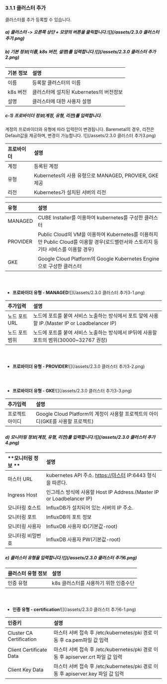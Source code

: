 ### 3.1.1 클러스터 추가

클러스터를 추가 등록할 수 있습니다.

##### a\)    클러스터 -&gt; 오른쪽 상단 + 모양의 버튼을 클릭합니다.![](/assets/2.3.0 클러스터 추가.png)

##### b\)  기본 정보\(이름, k8s 버전, 설명\)를 입력합니다.![](/assets/2.3.0 클러스터 추가2.png)

| **기본 정보** | 설명 |
| :--- | :--- |
| 이름 | 등록할 클러스터의 이름 |
| k8s 버전 | 클러스터에 설치된 Kubernetes의 버전정보 |
| 설명 | 클러스터에 대한 사용자 설명 |

##### c-1\) 프로바이더 정보\(계정, 유형, 리전\)를 입력합니다.

계정의 프로바이더와 유형에 따라 입력란이 변경됩니다. Baremetal의 경우, 리전은 Default값을 제공하며, 변경이 가능합니다. ![](/assets/2.3.0 클러스터 추가3.png)

| **프로바이더** | **설명** |
| :--- | :--- |
| 계정 | 등록된 계정 |
| 유형 | Kubernetes의 사용 유형으로 MANAGED, PROVIER, GKE 제공 |
| 리전 | Kubernetes가 설치된 서버의 리전 |

| **유형** | **설명** |
| :--- | :--- |
| MANAGED | CUBE Installer를 이용하여 kubernetes를 구성한 클러스터 |
| PROVIDER | Public Cloud의 VM을 이용하여 Kubernetes를 이용하지만 Public Cloud를 이용할 경우\(로드밸런서와 스토리지 등 기타 서비스를 이용할 경우\) |
| GKE | Google Cloud Platform의 Google Kubernetes Engine으로 구성한 클러스터 |

#### ㅤ

* **프로바이더 유형 - MANAGED**![](/assets/2.3.0 클러스터 추가3-1.png)

| **추가입력** | **설명** |
| :--- | :--- |
| 노드 포트 URL | 노드에 포트를 붙여 서비스 노출하는 방식에서 포트 앞에 사용할  IP.\(Master IP or Loadbelancer IP\) |
| 노드 포트 범위 | 노드에 포트를 붙여 서비스 노출하는 방식에서 IP뒤에 사용할 포트의 범위\(30000~32767 권장\) |

#### ㅤ

* **프로바이더 유형 - PROVIDER**![](/assets/2.3.0 클러스터 추가3-2.png)ㅤ

#### ㅤ

* **프로바이더 유형 - GKE**![](/assets/2.3.0 클러스터 추가3-3.png)

| **추가입력** | **설명** |
| :--- | :--- |
| 프로젝트 아이디 | Google Cloud Platform의 계정이 사용할 프로젝트의 아이디\(GKE를 사용할 프로젝트\) |

##### 

##### d\) 모니터링 정보\(계정, 유형, 리전\)를 입력합니다.![](/assets/2.3.0 클러스터 추가4.png)

| **모니터링 정보 ** | **설명** |
| :--- | :--- |
| 마스터 URL | kubernetes API 주소. [https://마스터](https://마스터) IP:6443 형식을 따른다. |
| Ingress Host | 인그레스 방식에 사용할 Host IP Address.\(Master IP or Loadbelancer IP\) |
| 모니터링 호스트 | InfluxDB가 설치되어 있는 서버의 IP 주소. |
| 모니터링 포트 | InfluxDB의 포트 정보 |
| 모니터링 사용자 | InfluxDB 사용자 ID\(기본값-root\) |
| 모니터링 비밀번호 | InfluxDB 사용자 PW\(기본값-root\) |

##### e\) 클러스터 유형을 입력합니다.![](/assets/2.3.0 클러스터 추가6.png)

| **클러스터 유형 정보** | **설명** |
| :--- | :--- |
| 인증 유형 | k8s 클러스터를 사용하기 위한 인증수단 |

#### ㅤ

* **인증 유형 - certification**![](/assets/2.3.0 클러스터 추가6-1.png)

| 인증키  | **설명** |
| :--- | :--- |
| Cluster CA Certification | 마스터 서버 접속 후 /etc/kubernetes/pki 경로 이동 후 ca.pem파일 값 입력 |
| Client Certificate Data | 마스터 서버 접속 후 /etc/kubernetes/pki 경로 이동 후 apiserver.crt 파일 값 입력 |
| Client Key Data | 마스터 서버 접속 후 /etc/kubernetes/pki 경로 이동 후 apiserver.key 파일 값 입력 |



